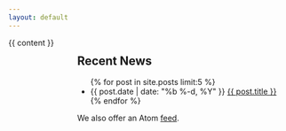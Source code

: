 ```yaml
---
layout: default
---
```


<div class="columns">
<div class="column is-two-thirds">
{{ content }}
</div>
<div class="column">
<h2>Recent News</h2>
<ul>
{% for post in site.posts limit:5 %}
<li>
<span class="post-meta">{{ post.date | date: "%b %-d, %Y" }}</span>
  <a class="post-link" href="{{ post.url | prepend: site.baseurl }}">{{ post.title }}</a>
</li>
{% endfor %}
</ul>
<p>We also offer an Atom <a href="{{ "feed.xml"  | prepend: site.baseurl }}">feed</a>.</p>
</div>
</div>
